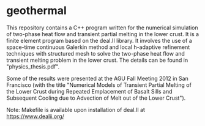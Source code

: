 # geothermal

This repository contains a C++ program written for the numerical simulation of two-phase heat flow and
transient partial melting in the lower crust. It is a finite element program based on the deal.II library. It involves the use of a space-time continuous Galerkin method and local h-adaptive refinement techniques with structured mesh to solve the two-phase heat flow and transient melting problem in the lower crust. The details can be found in "physics_thesis.pdf". 

Some of the results were presented at the AGU Fall Meeting 2012 in San Francisco (with the title "Numerical Models of Transient Partial Melting of the Lower Crust during Repeated Emplacement of Basalt Sills and Subsequent Cooling due to Advection of Melt out of the Lower Crust"). 

Note: Makefile is available upon installation of deal.II at https://www.dealii.org/
